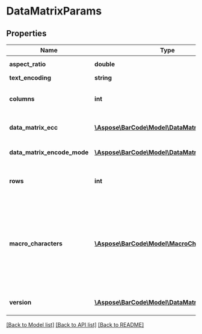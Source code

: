 # DataMatrixParams

## Properties
Name | Type | Description | Notes
---- | ---- | ----------- | -----
**aspect_ratio** | **double** | Height/Width ratio of 2D BarCode module | [optional] 
**text_encoding** | **string** | Encoding of codetext. | [optional] 
**columns** | **int** | DEPRECATED: Will be replaced with &#39;DataMatrix.Version&#39; in the next release  Columns count. | [optional] 
**data_matrix_ecc** | [**\Aspose\BarCode\Model\DataMatrixEccType**](DataMatrixEccType.md) | Datamatrix ECC type. Default value: DataMatrixEccType.Ecc200. | [optional] 
**data_matrix_encode_mode** | [**\Aspose\BarCode\Model\DataMatrixEncodeMode**](DataMatrixEncodeMode.md) | Encode mode of Datamatrix barcode. Default value: DataMatrixEncodeMode.Auto. | [optional] 
**rows** | **int** | DEPRECATED: Will be replaced with &#39;DataMatrix.Version&#39; in the next release  Rows count. | [optional] 
**macro_characters** | [**\Aspose\BarCode\Model\MacroCharacter**](MacroCharacter.md) | Macro Characters 05 and 06 values are used to obtain more compact encoding in special modes. Can be used only with DataMatrixEccType.Ecc200 or DataMatrixEccType.EccAuto. Cannot be used with EncodeTypes.GS1DataMatrix Default value: MacroCharacters.None. | [optional] 
**version** | [**\Aspose\BarCode\Model\DataMatrixVersion**](DataMatrixVersion.md) | Sets a Datamatrix symbol size. Default value: DataMatrixVersion.Auto. | [optional] 

[[Back to Model list]](../../README.md#documentation-for-models) [[Back to API list]](../../README.md#documentation-for-api-endpoints) [[Back to README]](../../README.md)


